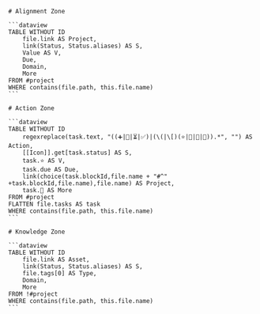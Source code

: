 ````pack-source domain
# Alignment Zone

```dataview
TABLE WITHOUT ID
    file.link AS Project,
    link(Status, Status.aliases) AS S,
    Value AS V,
    Due,
    Domain,
    More
FROM #project
WHERE contains(file.path, this.file.name)
```

# Action Zone

```dataview
TABLE WITHOUT ID
    regexreplace(task.text, "((➕|📅|⏳|✅)|(\(|\[)(⭐|💬|👤|🔗)).*", "") AS Action,
    [[Icon]].get[task.status] AS S,
    task.⭐ AS V,
    task.due AS Due,
    link(choice(task.blockId,file.name + "#^" +task.blockId,file.name),file.name) AS Project,
    task.🔗 AS More
FROM #project
FLATTEN file.tasks AS task
WHERE contains(file.path, this.file.name)
```

# Knowledge Zone

```dataview
TABLE WITHOUT ID
    file.link AS Asset,
    link(Status, Status.aliases) AS S,
    file.tags[0] AS Type,
    Domain,
    More
FROM !#project
WHERE contains(file.path, this.file.name)
```
````